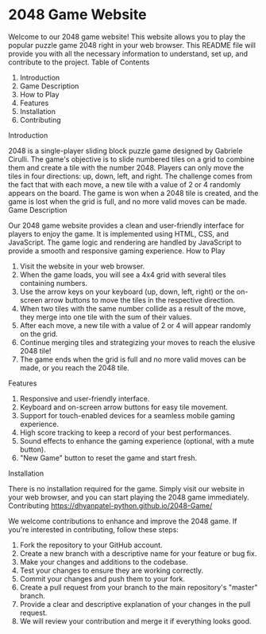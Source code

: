 # 2048 Game Website

Welcome to our 2048 game website! This website allows you to play the popular puzzle game 2048 right in your web browser. This README file will provide you with all the necessary information to understand, set up, and contribute to the project.
Table of Contents

  1.  Introduction
  2.  Game Description
  3.  How to Play
  4.  Features
  5.  Installation
  6.  Contributing

Introduction

2048 is a single-player sliding block puzzle game designed by Gabriele Cirulli. The game's objective is to slide numbered tiles on a grid to combine them and create a tile with the number 2048. Players can only move the tiles in four directions: up, down, left, and right. The challenge comes from the fact that with each move, a new tile with a value of 2 or 4 randomly appears on the board. The game is won when a 2048 tile is created, and the game is lost when the grid is full, and no more valid moves can be made.
Game Description

Our 2048 game website provides a clean and user-friendly interface for players to enjoy the game. It is implemented using HTML, CSS, and JavaScript. The game logic and rendering are handled by JavaScript to provide a smooth and responsive gaming experience.
How to Play

  1.  Visit the website in your web browser.
  2.  When the game loads, you will see a 4x4 grid with several tiles containing numbers.
  3.  Use the arrow keys on your keyboard (up, down, left, right) or the on-screen arrow buttons to move the tiles in the respective direction.
  4.  When two tiles with the same number collide as a result of the move, they merge into one tile with the sum of their values.
  5.  After each move, a new tile with a value of 2 or 4 will appear randomly on the grid.
  6.  Continue merging tiles and strategizing your moves to reach the elusive 2048 tile!
  7.  The game ends when the grid is full and no more valid moves can be made, or you reach the 2048 tile.

Features

  1.  Responsive and user-friendly interface.
  2.  Keyboard and on-screen arrow buttons for easy tile movement.
  3.  Support for touch-enabled devices for a seamless mobile gaming experience.
  4.  High score tracking to keep a record of your best performances.
  5.  Sound effects to enhance the gaming experience (optional, with a mute button).
  6.  "New Game" button to reset the game and start fresh.

Installation

There is no installation required for the game. Simply visit our website in your web browser, and you can start playing the 2048 game immediately.
Contributing
https://dhyanpatel-python.github.io/2048-Game/

We welcome contributions to enhance and improve the 2048 game. If you're interested in contributing, follow these steps:

  1.  Fork the repository to your GitHub account.
  2.  Create a new branch with a descriptive name for your feature or bug fix.
  3.  Make your changes and additions to the codebase.
  4.  Test your changes to ensure they are working correctly.
  5.  Commit your changes and push them to your fork.
  6.  Create a pull request from your branch to the main repository's "master" branch.
  7.  Provide a clear and descriptive explanation of your changes in the pull request.
  8.  We will review your contribution and merge it if everything looks good.
